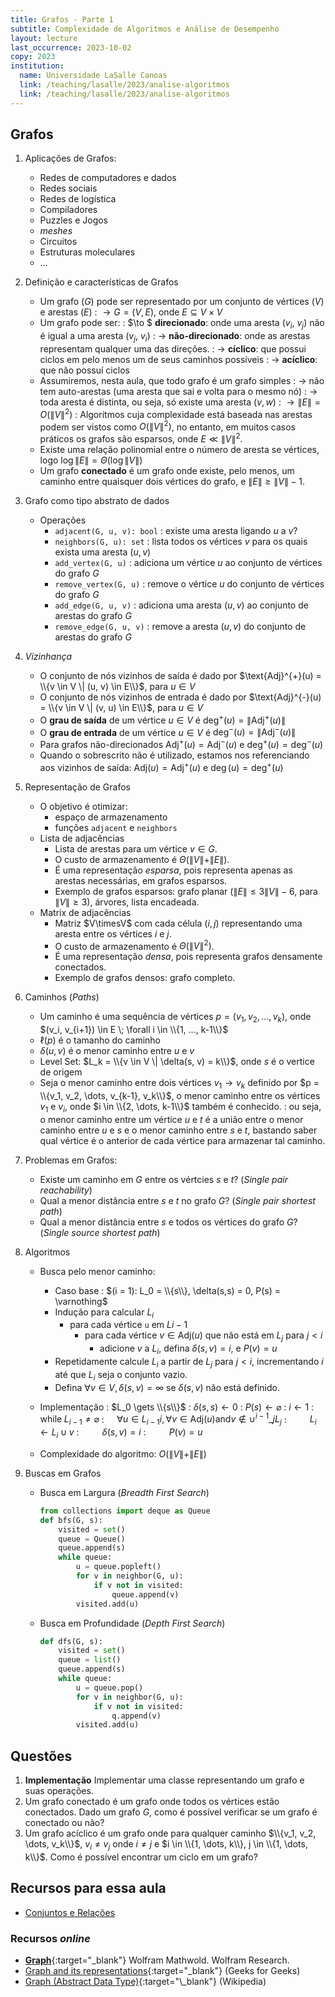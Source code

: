 ```yaml
---
title: Grafos - Parte 1
subtitle: Complexidade de Algoritmos e Análise de Desempenho
layout: lecture
last_occurrence: 2023-10-02
copy: 2023
institution:
  name: Universidade LaSalle Canoas
  link: /teaching/lasalle/2023/analise-algoritmos
  link: /teaching/lasalle/2023/analise-algoritmos
---
```


## Grafos

1. Aplicações de Grafos:
    * Redes de computadores e dados
    * Redes sociais
    * Redes de logística
    * Compiladores
    * Puzzles e Jogos
    * _meshes_
    * Circuitos
    * Estruturas moleculares
    * $\dots$
2. Definição e características de Grafos
    * Um grafo ($G$) pode ser representado por um conjunto de vértices ($V$) e arestas ($E$)
    : $\to G = (V, E)$, onde $E \subseteq V \times V$
    * Um grafo pode ser:
        : $\to $ **direcionado**: onde uma aresta ($v_i$, $v_j$) não é igual a uma aresta ($v_j$, $v_i$)
        : $\to$ **não-direcionado**: onde as arestas representam qualquer uma das direções.
        : $\to$ **cíclico**: que possui ciclos em pelo menos um de seus caminhos possíveis
        : $\to$ **acíclico**: que não possuí ciclos
    * Assumiremos, nesta aula, que todo grafo é um grafo simples
    : $\to$ não tem auto-arestas (uma aresta que sai e volta para o mesmo nó)
    : $\to$ toda aresta é distinta, ou seja, só existe uma aresta $(v, w)$
    : $\to\|E\| = O(\|V\|^{2})$
        : Algoritmos cuja complexidade está baseada nas arestas podem ser vistos como $O(\|V\|^2)$, no entanto, em muitos casos práticos os grafos são esparsos, onde $E \ll \|V\|^2$.
    * Existe uma relação polinomial entre o número de aresta se vértices, logo $\log \|E\| = \Theta(\log \|V\|)$
    * Um grafo **conectado** é um grafo onde existe, pelo menos, um caminho entre quaisquer dois vértices do grafo, e $\|E\| \ge \|V\| - 1$.
3. Grafo como tipo abstrato de dados
    * Operações
        * `adjacent(G, u, v): bool`
        : existe uma aresta ligando $u$ a $v$?
        * `neighbors(G, u): set`
            : lista todos os vértices $v$ para os quais exista uma aresta $(u, v)$
        * `add_vertex(G, u)`
            : adiciona um vértice $u$ ao conjunto de vértices do grafo $G$
        * `remove_vertex(G, u)`
            : remove o vértice $u$ do conjunto de vértices do grafo $G$
        * `add_edge(G, u, v)`
            : adiciona uma aresta $(u, v)$ ao conjunto de arestas do grafo $G$
        * `remove_edge(G, u, v)`
            : remove a aresta $(u, v)$ do conjunto de arestas do grafo $G$

4. _Vizinhança_
    * O conjunto de nós vizinhos de saída é dado por $\text{Adj}^{+}(u) = \\{v \in V \| (u, v) \in E\\}$, para $u \in V$
    * O conjunto de nós vizinhos de entrada é dado por $\text{Adj}^{-}(u) = \\{v \in V \| (v, u) \in E\\}$, para $u \in V$
    * O **grau de saída** de um vértice $u \in V$ é $\deg^{+}(u) = \|\text{Adj}^{+}(u)\|$
    * O **grau de entrada** de um vértice $u \in V$ é $\deg^{-}(u) = \|\text{Adj}^{-}(u)\|$
    * Para grafos não-direcionados $\text{Adj}^{+}(u) = \text{Adj}^{-}(u)$ e $\deg^{+}(u) = \deg^{-}(u)$
    * Quando o sobrescrito não é utilizado, estamos nos referenciando aos vizinhos de saída: $\text{Adj}(u) = \text{Adj}^{+}(u)$ e $\deg(u) = \deg^{+}(u)$

5. Representação de Grafos
    * O objetivo é otimizar:
        * espaço de armazenamento
        * funções `adjacent` e `neighbors`
    * Lista de adjacências
        * Lista de arestas para um vértice $v \in G$.
        * O custo de armazenamento é $\Theta(\|V\| + \|E\|)$.
        * É uma representação _esparsa_, pois representa apenas as arestas necessárias, em grafos esparsos.
        * Exemplo de grafos esparsos: grafo planar ($\|E\| \le 3\|V\|-6$, para $\|V\| \ge 3$), árvores, lista encadeada.
    * Matrix de adjacências
        * Matriz $V\timesV$ com cada célula $(i, j)$ representando uma aresta entre os vértices $i$ e $j$.
        * O custo de armazenamento é $\Theta(\|V\|^2)$.
        * É uma representação _densa_, pois representa grafos densamente conectados.
        * Exemplo de grafos densos: grafo completo.

6. Caminhos (_Paths_)
    * Um caminho é uma sequência de vértices $p = (v_1, v_2, \dots ,v_k)$, onde $(v_i, v_{i+1}) \in E \; \forall i \in \\{1, ..., k-1\\}$
    * $\ell(p)$ é o tamanho do caminho
    * $\delta(u, v)$ é o menor caminho entre $u$ e $v$
    * Level Set: $L_k = \\{v \in V \| \delta(s, v) = k\\}$, onde $s$ é o vertice de origem
    * Seja o menor caminho entre dois vértices $v_1 \longrightarrow v_k$ definido por $p = \\{v_1, v_2, \dots, v_{k-1}, v_k\\}$, o menor caminho entre os vértices $v_1$ e $v_i$, onde $i \in \\{2, \dots, k-1\\}$ também é conhecido.
    : ou seja, o menor caminho entre um vértice $u$ e $t$ é a união entre o menor caminho entre $u$ e $s$ e o menor caminho entre $s$ e $t$, bastando saber qual vértice é o anterior de cada vértice para armazenar tal caminho.

7. Problemas em Grafos:
    * Existe um caminho em $G$ entre os vértcies $s$ e $t$? (_Single pair reachability_)
    * Qual a menor distância entre $s$ e $t$ no grafo $G$? (_Single pair shortest path_)
    * Qual a menor distância entre $s$ e todos os vértices do grafo $G$? (_Single source shortest path_)

8. Algoritmos
    * Busca pelo menor caminho:
        * Caso base
        : $(i = 1): L_0 = \\{s\\}, \delta(s,s) = 0, P(s) = \varnothing$
        * Indução para calcular $L_i$
            * para cada vértice `u` em $L{i-1}$
                * para cada vértice $v \in \text{Adj}(u)$ que não está em $L_j$ para $j \lt i$
                    * adicione $v$ a $L_i$, defina $\delta(s, v) = i$, e $P(v) = u$
        *  Repetidamente calcule $L_i$ a partir de $L_j$ para $j \lt i$, incrementando $i$ até que $L_i$ seja o conjunto vazio.
        * Defina $\forall v \in V, \delta(s, v) = \infty$ se $\delta(s, v)$ não está definido.
    * Implementação
        : $L_0 \gets \\{s\\}$
        : $\delta(s, s) \gets 0$
        : $P(s) \gets \varnothing$
        : $i \gets 1$
        : $\text{while} \; L_{i-1} \ne \varnothing$
        : $\quad \forall u \in L_{i-1}i, \forall v \in \text{Adj}(u) \text{and} v \notin \cup^{i-1}\_{j}{L_j}$
        : $\quad\quad L_i \gets L_i \cup {v}$
        : $\quad\quad \delta(s, v) = i$
        : $\quad\quad P(v) = u$

    * Complexidade do algoritmo: $O(\|V\| + \|E\|)$

9. Buscas em Grafos
    * Busca em Largura (_Breadth First Search_)
        ```python
        from collections import deque as Queue
        def bfs(G, s):
            visited = set()
            queue = Queue()
            queue.append(s)
            while queue:
                u = queue.popleft()
                for v in neighbor(G, u):
                    if v not in visited:
                        queue.append(v)
                visited.add(u)
        ```
    * Busca em Profundidade (_Depth First Search_)
        ```python
        def dfs(G, s):
            visited = set()
            queue = list()
            queue.append(s)
            while queue:
                u = queue.pop()
                for v in neighbor(G, u):
                    if v not in visited:
                        q.append(v)
                visited.add(u)
        ```

## Questões

1. **Implementação** Implementar uma classe representando um grafo e suas operações.
2. Um grafo conectado é um grafo onde todos os vértices estão conectados. Dado um grafo $G$, como é possível verificar se um grafo é conectado ou não?
3. Um grafo acíclico é um grafo onde para qualquer caminho $\\{v_1, v_2, \dots, v_k\\}$, $v_i \ne v_j$ onde $i \ne j$ e  $i \in \\{1, \dots, k\\}, j \in \\{1, \dots, k\\}$. Como é possível encontrar um ciclo em um grafo?


## Recursos para essa aula

* [Conjuntos e Relações](/teaching/cs/basics/set-concepts)

### Recursos _online_

* [**Graph**](https://mathworld.wolfram.com/Graph.html){:target="\_blank"} Wolfram Mathwold. Wolfram Research.
* [Graph and its representations](https://www.geeksforgeeks.org/graph-and-its-representations/){:target="\_blank"} (Geeks for Geeks)
* [Graph (Abstract Data Type)](https://en.wikipedia.org/wiki/Graph_(abstract_data_type)){:target="\_blank"} (Wikipedia)
